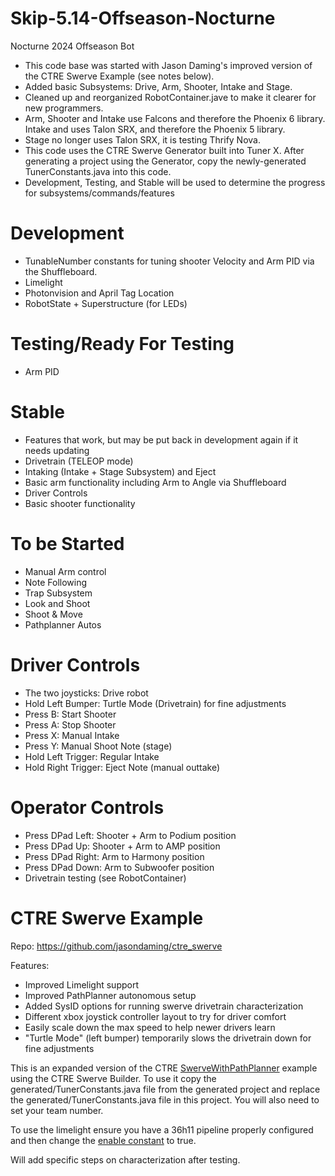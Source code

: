 # Skip-5.14-Offseason-Nocturne
Nocturne 2024 Offseason Bot

- This code base was started with Jason Daming's improved version of the CTRE Swerve Example (see notes below).
- Added basic Subsystems: Drive, Arm, Shooter, Intake and Stage.
- Cleaned up and reorganized RobotContainer.jave to make it clearer for new programmers.
- Arm, Shooter and Intake use Falcons and therefore the Phoenix 6 library. Intake and uses Talon SRX, and therefore the Phoenix 5 library.
- Stage no longer uses Talon SRX, it is testing Thrify Nova.
- This code uses the CTRE Swerve Generator built into Tuner X. After generating a project using the Generator, copy the newly-generated TunerConstants.java into this code.
- Development, Testing, and Stable will be used to determine the progress for subsystems/commands/features

# Development
- TunableNumber constants for tuning shooter Velocity and Arm PID via the Shuffleboard.
- Limelight
- Photonvision and April Tag Location
- RobotState + Superstructure (for LEDs)

# Testing/Ready For Testing
- Arm PID

# Stable
- Features that work, but may be put back in development again if it needs updating
- Drivetrain (TELEOP mode)
- Intaking (Intake + Stage Subsystem) and Eject
- Basic arm functionality including Arm to Angle via Shuffleboard
- Driver Controls
- Basic shooter functionality

# To be Started
- Manual Arm control
- Note Following
- Trap Subsystem
- Look and Shoot
- Shoot & Move
- Pathplanner Autos

# Driver Controls
- The two joysticks: Drive robot
- Hold Left Bumper: Turtle Mode (Drivetrain) for fine adjustments
- Press B: Start Shooter
- Press A: Stop Shooter
- Press X: Manual Intake
- Press Y: Manual Shoot Note (stage)
- Hold Left Trigger: Regular Intake
- Hold Right Trigger: Eject Note (manual outtake)

# Operator Controls
- Press DPad Left: Shooter + Arm to Podium position
- Press DPad Up: Shooter + Arm to AMP position
- Press DPad Right: Arm to Harmony position
- Press DPad Down: Arm to Subwoofer position
- Drivetrain testing (see RobotContainer)

# CTRE Swerve Example

Repo: https://github.com/jasondaming/ctre_swerve

Features:
- Improved Limelight support
- Improved PathPlanner autonomous setup
- Added SysID options for running swerve drivetrain characterization
- Different xbox joystick controller layout to try for driver comfort
- Easily scale down the max speed to help newer drivers learn
- "Turtle Mode" (left bumper) temporarily slows the drivetrain down for fine adjustments

This is an expanded version of the CTRE [SwerveWithPathPlanner](https://github.com/CrossTheRoadElec/Phoenix6-Examples/tree/main/java/SwerveWithPathPlanner) example using the CTRE Swerve Builder.  To use it copy the generated/TunerConstants.java file from the generated project and replace the generated/TunerConstants.java file in this project.  You will also need to set your team number.

To use the limelight ensure you have a 36h11 pipeline properly configured and then change the [enable constant](https://github.com/jasondaming/ctre_swerve/blob/master/src/main/java/frc/robot/Vision/Limelight.java#L22) to true.

Will add specific steps on characterization after testing.